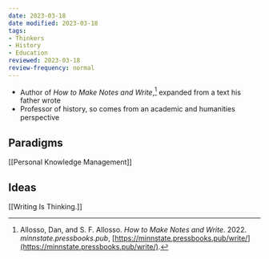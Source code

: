 ```yaml
---
date: 2023-03-18
date modified: 2023-03-18
tags:
- Thinkers
- History
- Education
reviewed: 2023-03-18
review-frequency: normal
---
```

- Author of *How to Make Notes and Write*,[^1] expanded from a text his father wrote
- Professor of history, so comes from an academic and humanities perspective

## Paradigms
[[Personal Knowledge Management]]

## Ideas
[[Writing Is Thinking.]]

[^1]: Allosso, Dan, and S. F. Allosso. *How to Make Notes and Write*. 2022. *minnstate.pressbooks.pub*, [https://minnstate.pressbooks.pub/write/](https://minnstate.pressbooks.pub/write/).